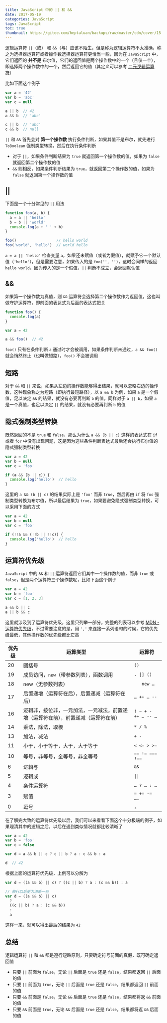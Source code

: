 ```yaml
---
title: JavaScript 中的 || 和 &&
date: 2017-05-19
categories: JavaScript
tags: JavaScript
toc: true
thumbnail: https://gitee.com/heptaluan/backups/raw/master/cdn/cover/15.jpg
---
```


逻辑运算符 `||`（或） 和 `&&`（与）应该不陌生，但是称为逻辑运算符不太准确，称之为选择器运算符或者操作数选择器运算符更恰当一些，因为在 `JavaScript` 中，它们返回的 **并不是** 布尔值，它们的返回值是两个操作数中的一个（且仅一个），即选择两个操作数中的一个，然后返回它的值（其定义可以参考 [二元逻辑运算符](http://lzw.me/pages/ecmascript/#208)）

<!--more-->

比如下面这个例子

```js
var a = '42'
var b = 'abc'
var c = null

a || b  // 42
a && b  // 'abc'

c || b  // 'abc'
c && b  // null
```

`||` 和 `&&` 首先会对 **第一个操作数** 执行条件判断，如果其值不是布尔，就先进行 `ToBoolean` 强制类型转换，然后在执行条件判断

* 对于 `||`，如果条件判断结果为 `true` 就返回第一个操作数的值，如果为 `false` 就返回第二个操作数的值
* `&&` 则相反，如果条件判断结果为 `true`，就返回第二个操作数的值，如果为 `false` 就返回第一个操作数的值




## ||


下面是一个十分常见的 `||` 用法

```js
function foo(a, b) {
  a = a || 'hello'
  b = b || 'world'
  console.log(a + ' ' + b)
}

foo()                  // hello world
foo('world', 'hello')  // world hello
```

`a = a || 'hello'` 检查变量 `a`，如果还未赋值（或者为假值），就赋予它一个默认值（`'hello'`），但是需要注意，如果传入的是 `foo('', '')`，这时会同样的返回 `hello world`，因为传入的是一个假值，`||` 判断不成立，会返回默认值 


## &&

如果第一个操作数为真值，则 `&&` 运算符会选择第二个操作数作为返回值，这也叫做守护运算符，即前面的表达式为后面的表达式把关

```js
function foo() {
  console.log(a)
}

var a = 42

a && foo()  // 42
```

`foo()` 只有在条件判断 `a` 通过时才会被调用，如果条件判断未通过，`a && foo()` 就会悄然终止（也叫做短路），`foo()` 不会被调用




## 短路

对于 `&&` 和 `||` 来说，如果从左边的操作数能够得出结果，就可以忽略右边的操作数，这种现象称之为短路（即执行最短路径），以 `a && b` 为例，如果 `a` 是一个假值，足以决定 `&&` 的结果，就没有必要再判断 `b` 的值，同样对于 `a || b`，如果 `a` 是一个真值，也足以决定 `||` 的结果，就没有必要再判断 `b` 的值




## 隐式强制类型转换

既然返回的不是 `true` 和 `false`，那么为什么 `a && (b || c)` 这样的表达式在 `if` 或者 `for` 中没有出现问题，这是因为这些条件判断表达式最后还会执行布尔值的隐式强制类型转换

```js
var a = 42
var b = null
var c = 'foo'

if (a && (b || c)) {
  console.log('hello')  // hello
}
```

这里的 `a && (b || c)` 的结果实际上是 `'foo'` 而非 `true`，然后再由 `if` 将 `foo` 强制类型转换为布尔值，所以最后结果为 `true`，如果要避免隐式强制类型转换，可以采用下面的方式

```js
var a = 42
var b = null
var c = 'foo'

if (!!a && (!!b || !!c)) {
  console.log('hello')  // hello
}
```


## 运算符优先级

`JavaScript` 中的 `&&` 和 `||` 运算符返回它们其中一个操作数的值，而非 `true` 或 `false`，但是两个运算符三个操作数呢，比如下面这个例子

```js
var a = 42
var b = 'foo'
var c = [1, 2, 3]

a && b || c
a || b && c
```

这里就涉及到了运算符优先级，这里只列举一部分，完整的列表可以参考 [MDN - 运算符优先级](https://developer.mozilla.org/zh-CN/docs/Web/JavaScript/Reference/Operators/Operator_Precedence)，不过需要注意的是，用 `','` 来连接一系列语句的时候，它的优先级最低，其他操作数的优先级都比它高

|优先级|运算类型| 运算符|
|-|-|-|
|20|圆括号| `()` |
|19|成员访问，`new`（带参数列表），函数调用| `. [] ()`|
|18|new（无参数列表）| `	new …`|
|17|后置递增（运算符在后），后置递减（运算符在后）| `… ++ … --`|
|16|逻辑非，按位非，一元加法，一元减法，前置递增（运算符在前），前置递减（运算符在前）| `! ~ + - ++ … -- …` |
|14|乘法，除法，取模| `* / %` |
|13|加法，减法| `+ -`|
|11|小于，小于等于，大于，大于等于| `< <= > >=`|
|10|等号，非等号，全等号，非全等号| `== != === !==` |
|6|逻辑与| `&&` |
|5|逻辑或| `\|\|` |
|4|条件运算符| `… ? … : …` |
|3|赋值| `= += -= ……`|
|0|逗号| `,` |

在了解完大致的运算符优先级以后，我们可以来看看下面这个十分极端的例子，如果理清其中的逻辑之后，以后在遇到类似情况就都比较清晰了

```js
var a = 42
var b = 'foo'
var c = false

var d = a && b || c ? c || b ? a : c && b : a

d  // 42
```

根据上面的运算符优先级，上例可以分解为

```js
var d = ((a && b) || c) ? ((c || b) ? a : (c && b)) : a

// 换行以后更为清晰一些
var d = ((a && b) || c) 
  ? 
  ((c || b) ? a : (c && b)) 
  : 
  a
```

这样一来，就可以得出最后的结果为 `42`







## 总结

逻辑运算符 `||` 和 `&&` 都是遵行短路原则，只要确定符号前面的真假，既可确定返回值

* 只要 `||` 前面为 `false`，无论 `||` 后面是 `true` 还是 `false`，结果都返回 `||` 后面的值
* 只要 `||` 前面为 `true`，无论 `||` 后面是 `true` 还是 `false`，结果都返回 `||` 前面的值
* 只要 `&&` 前面是 `false`，无论 `&&` 后面是 `true` 还是 `false`，结果都将返 `&&` 前面的值
* 只要 `&&` 前面是 `true`，无论 `&&` 后面是 `true` 还是 `false`，结果都将返 `&&` 后面的值


